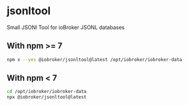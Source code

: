 # jsonltool
Small JSONl Tool for ioBroker JSONL databases

## With npm >= 7

```bash
npm x --yes @iobroker/jsonltool@latest /opt/iobroker/iobroker-data
```

## With npm < 7

```bash
cd /opt/iobroker/iobroker-data
npx @iobroker/jsonltool@latest
```

